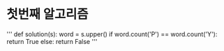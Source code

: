 # 첫번째 알고리즘

'''
def solution(s):
    word = s.upper()
    if word.count('P') == word.count('Y'):
        return True
    else:
        return False
'''
